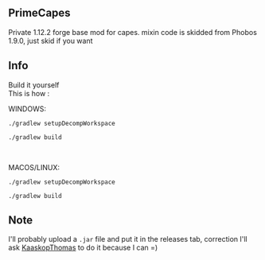 ## PrimeCapes

Private 1.12.2 forge base mod for capes. mixin code is skidded from Phobos 1.9.0, just skid if you want


## Info

Build it yourself
<br>
This is how : 

WINDOWS:
<br>
```
./gradlew setupDecompWorkspace
```
```
./gradlew build
```
<br>

MACOS/LINUX:
<br>

```
./gradlew setupDecompWorkspace
```

```
./gradlew build
```

## Note
I'll probably upload a `.jar` file and put it in the releases tab, correction I'll ask [KaaskopThomas](https://github.com/CheeseHeadThomas) to do it because I can =)


